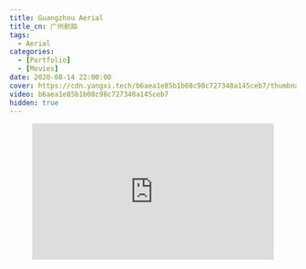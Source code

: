 ```yaml
---
title: Guangzhou Aerial
title_cn: 广州航拍
tags:
  - Aerial
categories:
  - [Portfolio]
  - [Movies]
date: 2020-08-14 22:00:00
cover: https://cdn.yangxi.tech/b6aea1e85b1b08c98c727348a145ceb7/thumbnails/thumbnail.jpg?time=1s
video: b6aea1e85b1b08c98c727348a145ceb7
hidden: true
---
```


<figure class="my-video">
  <div style="position: relative; padding-top: 56.25%;"><iframe src="https://cdn.yangxi.tech/iframe/b6aea1e85b1b08c98c727348a145ceb7?preload=metadata&poster=https%3A%2F%2Fcdn.yangxi.tech%2Fb6aea1e85b1b08c98c727348a145ceb7%2Fthumbnails%2Fthumbnail.jpg%3Ftime%3D1s%26height%3D600" style="border: none; position: absolute; top: 0; left: 0; height: 100%; width: 100%;" allow="accelerometer; gyroscope; autoplay; encrypted-media; picture-in-picture;" allowfullscreen="true"></iframe></div>
</figure>
